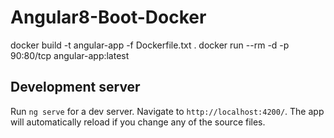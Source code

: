 # Angular8-Boot-Docker

docker build -t angular-app -f Dockerfile.txt .
docker run --rm -d -p 90:80/tcp angular-app:latest

## Development server

Run `ng serve` for a dev server. Navigate to `http://localhost:4200/`. The app will automatically reload if you change any of the source files.

